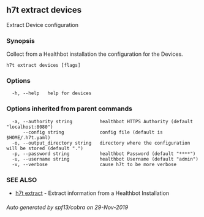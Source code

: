 ## h7t extract devices

Extract Device configuration

### Synopsis

Collect from a Healthbot installation the configuration for the Devices.

```
h7t extract devices [flags]
```

### Options

```
  -h, --help   help for devices
```

### Options inherited from parent commands

```
  -a, --authority string          healthbot HTTPS Authority (default "localhost:8080")
      --config string             config file (default is $HOME/.h7t.yaml)
  -o, --output_directory string   directory where the configuration will be stored (default ".")
  -p, --password string           healthbot Password (default "****")
  -u, --username string           healthbot Username (default "admin")
  -v, --verbose                   cause h7t to be more verbose
```

### SEE ALSO

* [h7t extract](h7t_extract.md)	 - Extract information from a Healthbot Installation

###### Auto generated by spf13/cobra on 29-Nov-2019
